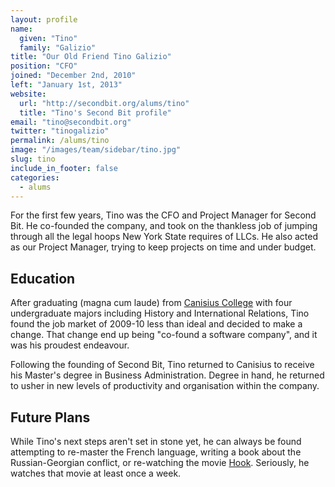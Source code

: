 ```yaml
---
layout: profile
name:
  given: "Tino"
  family: "Galizio"
title: "Our Old Friend Tino Galizio"
position: "CFO"
joined: "December 2nd, 2010"
left: "January 1st, 2013"
website:
  url: "http://secondbit.org/alums/tino"
  title: "Tino's Second Bit profile"
email: "tino@secondbit.org"
twitter: "tinogalizio"
permalink: /alums/tino
image: "/images/team/sidebar/tino.jpg"
slug: tino
include_in_footer: false
categories:
  - alums
---
```

For the first few years, Tino was the CFO and Project Manager for Second Bit. He co-founded the company, and took on the thankless job of jumping through all the legal hoops New York State requires of LLCs. He also acted as our Project Manager, trying to keep projects on time and under budget.

<!-- break -->

## Education

After graduating (magna cum laude) from [Canisius College](http://www.canisius.edu) with four undergraduate majors including History and International Relations, Tino found the job market of 2009-10 less than ideal and decided to make a change. That change end up being &quot;co-found a software company&quot;, and it was his proudest endeavour.

Following the founding of Second Bit, Tino returned to Canisius to receive his Master's degree in Business Administration. Degree in hand, he returned to usher in new levels of productivity and organisation within the company.

## Future Plans

While Tino's next steps aren't set in stone yet, he can always be found attempting to re-master the French language, writing a book about the Russian-Georgian conflict, or re-watching the movie [Hook](http://www.imdb.com/title/tt0102057/). Seriously, he watches that movie at least once a week.
